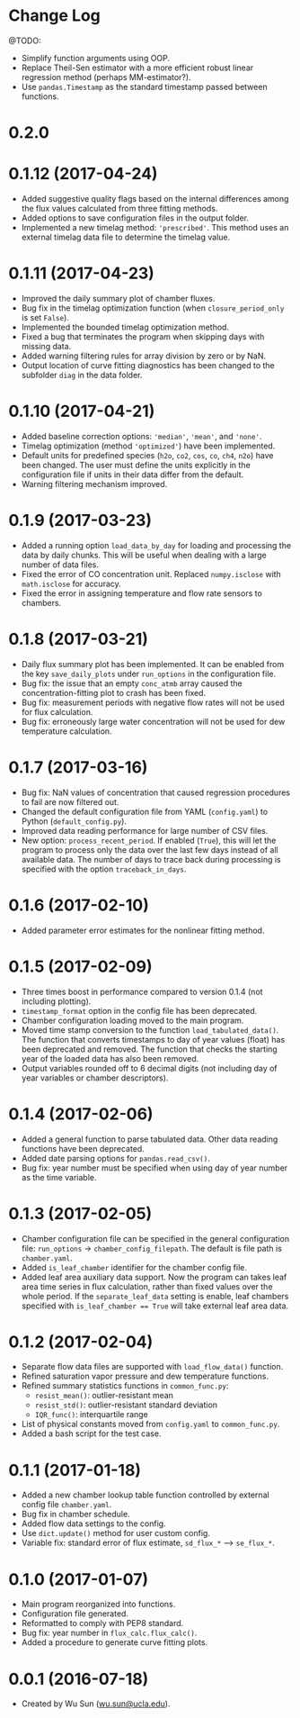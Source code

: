 # Change Log

@TODO:

- Simplify function arguments using OOP.
- Replace Theil-Sen estimator with a more efficient robust linear regression method (perhaps MM-estimator?).
- Use `pandas.Timestamp` as the standard timestamp passed between functions.

# 0.2.0


# 0.1.12 (2017-04-24)

- Added suggestive quality flags based on the internal differences among the flux values calculated from three fitting methods.
- Added options to save configuration files in the output folder.
- Implemented a new timelag method: `'prescribed'`. This method uses an external timelag data file to determine the timelag value.

# 0.1.11 (2017-04-23)

- Improved the daily summary plot of chamber fluxes.
- Bug fix in the timelag optimization function (when `closure_period_only` is set `False`).
- Implemented the bounded timelag optimization method.
- Fixed a bug that terminates the program when skipping days with missing data.
- Added warning filtering rules for array division by zero or by NaN.
- Output location of curve fitting diagnostics has been changed to the subfolder `diag` in the data folder.

# 0.1.10 (2017-04-21)

- Added baseline correction options: `'median'`, `'mean'`, and `'none'`.
- Timelag optimization (method `'optimized'`) have been implemented.
- Default units for predefined species (`h2o`, `co2`, `cos`, `co`, `ch4`, `n2o`) have been changed. The user must define the units explicitly in the configuration file if units in their data differ from the default.
- Warning filtering mechanism improved.

# 0.1.9 (2017-03-23)

- Added a running option `load_data_by_day` for loading and processing the data by daily chunks. This will be useful when dealing with a large number of data files.
- Fixed the error of CO concentration unit. Replaced `numpy.isclose` with `math.isclose` for accuracy.
- Fixed the error in assigning temperature and flow rate sensors to chambers.

# 0.1.8 (2017-03-21)

- Daily flux summary plot has been implemented. It can be enabled from the key `save_daily_plots` under `run_options` in the configuration file.
- Bug fix: the issue that an empty `conc_atmb` array caused the concentration-fitting plot to crash has been fixed.
- Bug fix: measurement periods with negative flow rates will not be used for flux calculation.
- Bug fix: erroneously large water concentration will not be used for dew temperature calculation.

# 0.1.7 (2017-03-16)

- Bug fix: NaN values of concentration that caused regression procedures to fail are now filtered out.
- Changed the default configuration file from YAML (`config.yaml`) to Python (`default_config.py`).
- Improved data reading performance for large number of CSV files.
- New option: `process_recent_period`. If enabled (`True`), this will let the program to process only the data over the last few days instead of all available data. The number of days to trace back during processing is specified with the option `traceback_in_days`.

# 0.1.6 (2017-02-10)

- Added parameter error estimates for the nonlinear fitting method.

# 0.1.5 (2017-02-09)

- Three times boost in performance compared to version 0.1.4 (not including plotting).
- `timestamp_format` option in the config file has been deprecated.
- Chamber configuration loading moved to the main program.
- Moved time stamp conversion to the function `load_tabulated_data()`. The function that converts timestamps to day of year values (float) has been deprecated and removed. The function that checks the starting year of the loaded data has also been removed.
- Output variables rounded off to 6 decimal digits (not including day of year variables or chamber descriptors).

# 0.1.4 (2017-02-06)

- Added a general function to parse tabulated data. Other data reading functions have been deprecated.
- Added date parsing options for `pandas.read_csv()`.
- Bug fix: year number must be specified when using day of year number as the time variable.

# 0.1.3 (2017-02-05)

- Chamber configuration file can be specified in the general configuration file: `run_options` -> `chamber_config_filepath`. The default is file path is `chamber.yaml`.
- Added `is_leaf_chamber` identifier for the chamber config file.
- Added leaf area auxiliary data support. Now the program can takes leaf area time series in flux calculation, rather than fixed values over the whole period. If the `separate_leaf_data` setting is enable, leaf chambers specified with `is_leaf_chamber == True` will take external leaf area data.

# 0.1.2 (2017-02-04)

- Separate flow data files are supported with `load_flow_data()` function.
- Refined saturation vapor pressure and dew temperature functions.
- Refined summary statistics functions in `common_func.py`:
  * `resist_mean()`: outlier-resistant mean
  * `resist_std()`: outlier-resistant standard deviation
  * `IQR_func()`: interquartile range
- List of physical constants moved from `config.yaml` to `common_func.py`.
- Added a bash script for the test case.

# 0.1.1 (2017-01-18)

- Added a new chamber lookup table function controlled by external config file `chamber.yaml`.
- Bug fix in chamber schedule.
- Added flow data settings to the config.
- Use `dict.update()` method for user custom config.
- Variable fix: standard error of flux estimate, `sd_flux_*` --> `se_flux_*`.

# 0.1.0 (2017-01-07)

- Main program reorganized into functions.
- Configuration file generated.
- Reformatted to comply with PEP8 standard.
- Bug fix: year number in `flux_calc.flux_calc()`.
- Added a procedure to generate curve fitting plots.

# 0.0.1 (2016-07-18)

- Created by Wu Sun (wu.sun@ucla.edu).
